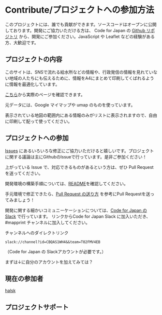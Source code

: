 # Contribute/プロジェクトへの参加方法

このプロジェクトには、誰でも貢献ができます。ソースコードはオープンに公開しております。開発にご協力いただける方は、 Code for Japan の [Github リポジトリ](https://github.com/codeforjapan/mapprint) から、開発にご参加ください。JavaScript や Leaflet などの経験がある方、大歓迎です。

## プロジェクトの内容

このサイトは、SNSで流れる給水所などの情報や、行政発信の情報を見れていない地域の人たちにも伝えるために、情報をA4にまとめて印刷してくばれるように情報を最適化しています。

[こちら](https://codeforjapan.github.io/mapprint/)から実際のページを確認できます。

元データには、Google マイマップや umap のものを使っています。

表示されている地図の範囲内にある情報のみがリストに表示されますので、自由に印刷して配って使ってください。

## プロジェクトへの参加

[Issues](https://github.com/codeforjapan/mapprint/issues) にあるいろいろな修正にご協力いただけると嬉しいです。プロジェクトに関する議論は主にGithubのIssueで行っています。是非ご参加ください！

上がっている Issue で、対応できるものがあるという方は、ぜひ Pull Request を送ってください。

開発環境の構築手順については、[README](/README.md)を確認してください。

手元環境で修正できたら、[Pull Request の送り方](https://qiita.com/Commander-Aipa/items/d61d21988a36a4d0e58b) を参考にPull Requestを送ってみましょう！

開発に関する細かいコミュニーケーションについては、[Code for Japan のSlack](https://cfjslackin.herokuapp.com/) で行っています。
リンクからCode for Japan Slack に加入いただき、#mapprint チャンネルに加入してください。

チャンネルへのダイレクトリンク

```
slack://channel?id=CBQAS1WH4&&team=T02FMV4EB
```

（Code for Japan の Slackアカウントが必要です。）

まずは↓に自分のアカウントを加えてみては？

## 現在の参加者

[halsk](https://github.com/halsk)

## プロジェクトサポート
